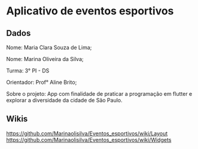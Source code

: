 # Aplicativo de eventos esportivos


## Dados

<p> Nome: Maria Clara Souza de Lima; </p>
<p> Nome: Marina Oliveira da Silva; </p>
<p> Turma: 3° PI - DS </p>
<p> Orientador: Prof° Aline Brito; </p>
<p> Sobre o projeto: App com finalidade de praticar a programação em flutter e explorar a diversidade da cidade de São Paulo. </p>

## Wikis

https://github.com/Marinaolisilva/Eventos_esportivos/wiki/Layout
https://github.com/Marinaolisilva/Eventos_esportivos/wiki/Widgets
